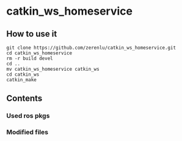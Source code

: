 # catkin_ws_homeservice

## How to use it

```
git clone https://github.com/zerenlu/catkin_ws_homeservice.git
cd catkin_ws_homeservice
rm -r build devel
cd ..
mv catkin_ws_homeservice catkin_ws
cd catkin_ws
catkin_make
```

## Contents
### Used ros pkgs
### Modified files

